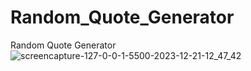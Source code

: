 # Random_Quote_Generator
 Random Quote Generator
![screencapture-127-0-0-1-5500-2023-12-21-12_47_42](https://github.com/Ansh-02/Random_Quote_Generator/assets/144118177/0ce2dd0a-7627-4c27-88e5-00ca8d220cef)
